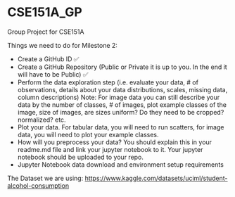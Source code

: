 # CSE151A_GP
Group Project for CSE151A

Things we need to do for Milestone 2:
- Create a GitHub ID :white_check_mark:
- Create a GitHub Repository (Public or Private it is up to you. In the end it will have to be Public) :white_check_mark:
- Perform the data exploration step (i.e. evaluate your data, # of observations, details about your data distributions, scales, missing data, column descriptions) Note: For image data you can still describe your data by the number of classes, # of images, plot example classes of the image, size of images, are sizes uniform? Do they need to be cropped? normalized? etc.
- Plot your data. For tabular data, you will need to run scatters, for image data, you will need to plot your example classes.
- How will you preprocess your data? You should explain this in your readme.md file and link your jupyter notebook to it. Your jupyter notebook should be uploaded to your repo.
- Jupyter Notebook data download and environment setup requirements

The Dataset we are using:
https://www.kaggle.com/datasets/uciml/student-alcohol-consumption
